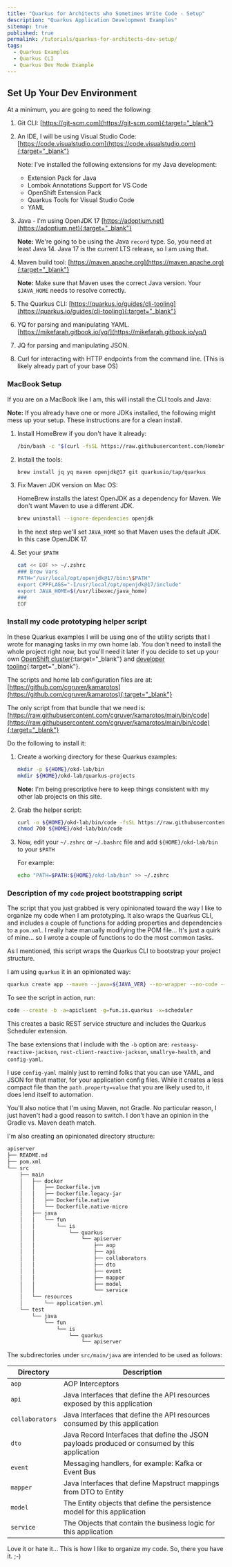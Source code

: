 ```yaml
---
title: "Quarkus for Architects who Sometimes Write Code - Setup"
description: "Quarkus Application Development Examples"
sitemap: true
published: true
permalink: /tutorials/quarkus-for-architects-dev-setup/
tags:
  - Quarkus Examples
  - Quarkus CLI
  - Quarkus Dev Mode Example
---
```


## Set Up Your Dev Environment

At a minimum, you are going to need the following:

1. Git CLI: [https://git-scm.com](https://git-scm.com){:target="_blank"}

1. An IDE, I will be using Visual Studio Code: [https://code.visualstudio.com](https://code.visualstudio.com){:target="_blank"}

   Note: I've installed the following extensions for my Java development:

     * Extension Pack for Java
     * Lombok Annotations Support for VS Code
     * OpenShift Extension Pack
     * Quarkus Tools for Visual Studio Code
     * YAML

1. Java - I'm using OpenJDK 17 [https://adoptium.net](https://adoptium.net){:target="_blank"}

   __Note:__ We're going to be using the Java `record` type.  So, you need at least Java 14.  Java 17 is the current LTS release, so I am using that.

1. Maven build tool: [https://maven.apache.org](https://maven.apache.org){:target="_blank"}

   __Note:__ Make sure that Maven uses the correct Java version.  Your `$JAVA_HOME` needs to resolve correctly.

1. The Quarkus CLI: [https://quarkus.io/guides/cli-tooling](https://quarkus.io/guides/cli-tooling){:target="_blank"}

1. YQ for parsing and manipulating YAML. [https://mikefarah.gitbook.io/yq/](https://mikefarah.gitbook.io/yq/)

1. JQ for parsing and manipulating JSON.

1. Curl for interacting with HTTP endpoints from the command line.  (This is likely already part of your base OS)

### MacBook Setup

If you are on a MacBook like I am, this will install the CLI tools and Java:

__Note:__ If you already have one or more JDKs installed, the following might mess up your setup.  These instructions are for a clean install.

1. Install HomeBrew if you don't have it already:

   ```bash
   /bin/bash -c "$(curl -fsSL https://raw.githubusercontent.com/Homebrew/install/HEAD/install.sh)"
   ```

1. Install the tools:

   ```bash
   brew install jq yq maven openjdk@17 git quarkusio/tap/quarkus
   ```

1. Fix Maven JDK version on Mac OS:

   HomeBrew installs the latest OpenJDK as a dependency for Maven.  We don't want Maven to use a different JDK.

   ```bash
   brew uninstall --ignore-dependencies openjdk
   ```

   In the next step we'll set `JAVA_HOME` so that Maven uses the default JDK.  In this case OpenJDK 17.

1. Set your `$PATH`

   ```bash
   cat << EOF >> ~/.zshrc
   ### Brew Vars
   PATH="/usr/local/opt/openjdk@17/bin:\$PATH"
   export CPPFLAGS="-I/usr/local/opt/openjdk@17/include"
   export JAVA_HOME=$(/usr/libexec/java_home)
   ###
   EOF
   ```

### Install my code prototyping helper script

In these Quarkus examples I will be using one of the utility scripts that I wrote for managing tasks in my own home lab.  You don't need to install the whole project right now, but you'll need it later if you decide to set up your own [OpenShift cluster](/home-lab/lab-intro/){:target="_blank"} and [developer tooling](https://upstreamwithoutapaddle.com/blog%20post/2022/06/25/API-Dev-Tools.html){:target="_blank"}.

The scripts and home lab configuration files are at: [https://github.com/cgruver/kamarotos](https://github.com/cgruver/kamarotos){:target="_blank"}

The only script from that bundle that we need is: [https://raw.githubusercontent.com/cgruver/kamarotos/main/bin/code](https://raw.githubusercontent.com/cgruver/kamarotos/main/bin/code){:target="_blank"}

Do the following to install it:

1. Create a working directory for these Quarkus examples:

   ```bash
   mkdir -p ${HOME}/okd-lab/bin
   mkdir ${HOME}/okd-lab/quarkus-projects
   ```

   __Note:__ I'm being prescriptive here to keep things consistent with my other lab projects on this site.

1. Grab the helper script:

   ```bash
   curl -o ${HOME}/okd-lab/bin/code -fsSL https://raw.githubusercontent.com/cgruver/kamarotos/main/bin/code
   chmod 700 ${HOME}/okd-lab/bin/code
   ```

1. Now, edit your `~/.zshrc` or `~/.bashrc` file and add `${HOME}/okd-lab/bin` to your `$PATH`

   For example:

   ```bash
   echo "PATH=$PATH:${HOME}/okd-lab/bin" >> ~/.zshrc
   ```

### Description of my `code` project bootstrapping script

The script that you just grabbed is very opinionated toward the way I like to organize my code when I am prototyping.  It also wraps the Quarkus CLI, and includes a couple of functions for adding properties and dependencies to a `pom.xml`.  I really hate manually modifying the POM file...  It's just a quirk of mine...  so I wrote a couple of functions to do the most common tasks.

As I mentioned, this script wraps the Quarkus CLI to bootstrap your project structure.

I am using `quarkus` it in an opinionated way:

```bash
quarkus create app --maven --java=${JAVA_VER} --no-wrapper --no-code --package-name=${GROUP_ID}.${APP_NAME} --extensions=${BASE_EXTENSIONS}${ADD_EXTENSIONS} ${QUARKUS_VERSION} ${GROUP_ID}:${APP_NAME}:0.1
```

To see the script in action, run:

```bash
code --create -b -a=apiclient -g=fun.is.quarkus -x=scheduler
```

This creates a basic REST service structure and includes the Quarkus Scheduler extension.

The base extensions that I include with the `-b` option are: `resteasy-reactive-jackson`, `rest-client-reactive-jackson`, `smallrye-health`, and `config-yaml`.

I use `config-yaml` mainly just to remind folks that you can use YAML, and JSON for that matter, for your application config files.  While it creates a less compact file than the `path.property=value` that you are likely used to, it does lend itself to automation.

You'll also notice that I'm using Maven, not Gradle.  No particular reason, I just haven't had a good reason to switch.  I don't have an opinion in the Gradle vs. Maven death match.

I'm also creating an opinionated directory structure:

```bash
apiserver
├── README.md
├── pom.xml
└── src
    ├── main
    │   ├── docker
    │   │   ├── Dockerfile.jvm
    │   │   ├── Dockerfile.legacy-jar
    │   │   ├── Dockerfile.native
    │   │   └── Dockerfile.native-micro
    │   ├── java
    │   │   └── fun
    │   │       └── is
    │   │           └── quarkus
    │   │               └── apiserver
    │   │                   ├── aop
    │   │                   ├── api
    │   │                   ├── collaborators
    │   │                   ├── dto
    │   │                   ├── event
    │   │                   ├── mapper
    │   │                   ├── model
    │   │                   └── service
    │   └── resources
    │       └── application.yml
    └── test
        └── java
            └── fun
                └── is
                    └── quarkus
                        └── apiserver
```

The subdirectories under `src/main/java` are intended to be used as follows:

| Directory | Description |
| --- | --- |
| `aop` | AOP Interceptors |
| `api` | Java Interfaces that define the API resources exposed by this application |
| `collaborators` | Java Interfaces that define the API resources consumed by this application |
| `dto` | Java Record Interfaces that define the JSON payloads produced or consumed by this application |
| `event` | Messaging handlers, for example: Kafka or Event Bus |
| `mapper` | Java Interfaces that define Mapstruct mappings from DTO to Entity |
| `model` | The Entity objects that define the persistence model for this application |
| `service` | The Objects that contain the business logic for this application |

Love it or hate it...  This is how I like to organize my code.  So, there you have it.  ;-)
